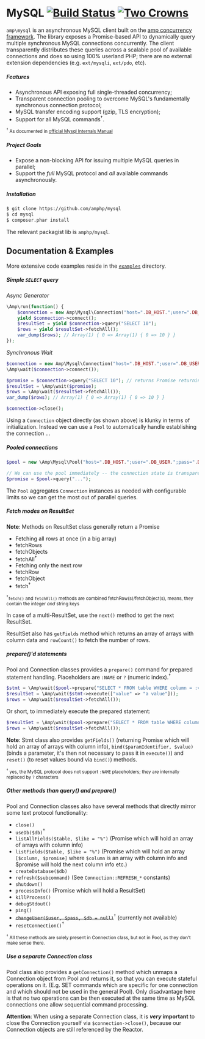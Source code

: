 MySQL [![Build Status](https://travis-ci.org/amphp/mysql.svg?branch=master)](https://travis-ci.org/amphp/mysql) [![Two Crowns](https://img.shields.io/badge/chat-Two%20Crowns-blue.svg)](https://dev.kelunik.com)
=====

`amp\mysql` is an asynchronous MySQL client built on the [amp concurrency framework][1]. The library exposes a Promise-based API to dynamically query multiple synchronous MySQL connections concurrently. The client transparently distributes these queries across a scalable pool of available connections and does so using 100% userland PHP; there are no external extension dependencies (e.g. `ext/mysqli`, `ext/pdo`, etc).

##### Features

 - Asynchronous API exposing full single-threaded concurrency;
 - Transparent connection pooling to overcome MySQL's fundamentally synchronous connection protocol;
 - MySQL transfer encoding support (gzip, TLS encryption);
 - Support for all MySQL commands<sup>†</sup>.

<small><sup>†</sup> As documented in [official Mysql Internals Manual][2]</small>

##### Project Goals

* Expose a non-blocking API for issuing multiple MySQL queries in parallel;
* Support the *full* MySQL protocol and *all* available commands asynchronously.

##### Installation

```bash
$ git clone https://github.com/amphp/mysql
$ cd mysql
$ composer.phar install
```

The relevant packagist lib is `amphp/mysql`.


Documentation & Examples
------------------------

More extensive code examples reside in the [`examples`](examples) directory.

##### Simple `SELECT` query

*Async Generator*

```php
\Amp\run(function() {
    $connection = new Amp\Mysql\Connection("host=".DB_HOST.";user=".DB_USER.";pass=".DB_PASS);
    yield $connection->connect();
    $resultSet = yield $connection->query("SELECT 10");
    $rows = yield $resultSet->fetchAll();
    var_dump($rows); // Array(1) { 0 => Array(1) { 0 => 10 } }
});
```

*Synchronous Wait*

```php
$connection = new Amp\Mysql\Connection("host=".DB_HOST.";user=".DB_USER.";pass=".DB_PASS);
\Amp\wait($connection->connect());

$promise = $connection->query("SELECT 10"); // returns Promise returning ResultSet
$resultSet = \Amp\wait($promise);
$rows = \Amp\wait($resultSet->fetchAll());
var_dump($rows); // Array(1) { 0 => Array(1) { 0 => 10 } }

$connection->close();
```

Using a `Connection` object directly (as shown above) is klunky in terms of initialization. Instead we can use a `Pool` to automatically handle establishing the connection ...

##### Pooled connections

```php
$pool = new \Amp\Mysql\Pool("host=".DB_HOST.";user=".DB_USER.";pass=".DB_PASS);

// We can use the pool immediately -- the connection state is transparent
$promise = $pool->query("...");
```

The `Pool` aggregates `Connection` instances as needed with configurable limits so we can get the most out of parallel queries.

##### Fetch modes on ResultSet

**Note**: Methods on ResultSet class generally return a Promise

 - Fetching all rows at once (in a big array)
  - fetchRows
  - fetchObjects
  - fetchAll<sup>†</sup>
 - Fetching only the next row
  - fetchRow
  - fetchObject
  - fetch<sup>†</sup>

<small><sup>†</sup>`fetch()` and `fetchAll()` methods are combined fetchRow(s)/fetchObject(s), means, they contain the integer _and_ string keys</small>

In case of a multi-ResultSet, use the `next()` method to get the next ResultSet.

ResultSet also has `getFields` method which returns an array of arrays with column data and `rowCount()` to fetch the number of rows.

##### prepare()'d statements

Pool and Connection classes provides a `prepare()` command for prepared statement handling. Placeholders are `:NAME` or `?` (numeric index).<sup>†</sup>

```php
$stmt = \Amp\wait($pool->prepare("SELECT * FROM table WHERE column = :value"));
$resultSet = \Amp\wait($stmt->execute(["value" => "a value"]));
$rows = \Amp\wait($resultSet->fetchAll());
```
Or short, to immediately execute the prepared statement:
```php
$resultSet = \Amp\wait($pool->prepare("SELECT * FROM table WHERE column = ?", ["a value"]));
$rows = \Amp\wait($resultSet->fetchAll());
```

**Note**: Stmt class also provides `getFields()` (returning Promise which will hold an array of arrays with column info), `bind($paramIdentifier, $value)` (binds a parameter, it's then not necessary to pass it in `execute()`) and `reset()` (to reset values bound via `bind()`) methods.

<small><sup>†</sup> yes, the MySQL protocol does not support `:NAME` placeholders; they are internally replaced by `?` characters</small>

##### Other methods than query() and prepare()

Pool and Connection classes also have several methods that directly mirror some text protocol functionality:

 - `close()`
 - `useDb($db)`<sup>†</sup>
 - `listAllFields($table, $like = "%")` (Promise which will hold an array of arrays with column info)
 - `listFields($table, $like = "%")` (Promise which will hold an array `[$column, $promise]` where `$column` is an array with column info and $promise will hold the next column info etc.)
 - `createDatabase($db)`
 - `refresh($subcommand)` (See `Connection::REFRESH_*` constants)
 - `shutdown()`
 - `processInfo()` (Promise which will hold a ResultSet)
 - `killProcess()`
 - `debugStdout()`
 - `ping()`
 - ~~`changeUser($user, $pass, $db = null)`~~<sup>†</sup> (currently not available)
 - `resetConnection()`<sup>†</sup>

<small><sup>†</sup> All these methods are solely present in Connection class, but not in Pool, as they don't make sense there.</small>

##### Use a separate Connection class

Pool class also provides a `getConnection()` method which unmaps a Connection object from Pool and returns it, so that you can execute stateful operations on it. (E.g. SET commands which are specific for one connection and which should not be used in the general Pool). Only disadvantage here is that no two operations can be then executed at the same time as MySQL connections one allow sequential command processing.

**Attention**: When using a separate Connection class, it is ***very* important** to close the Connection yourself via `$connection->close()`, because our Connection objects are still referenced by the Reactor.


  [1]: https://github.com/amphp/amp
  [2]: https://dev.mysql.com/doc/internals/en/client-server-protocol.html

